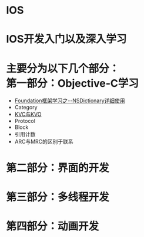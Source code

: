 # IOS
<Strong>IOS开发入门以及深入学习</Strong></br>
===
主要分为以下几个部分：</br>
第一部分：Objective-C学习
==
* [Foundation框架学习之--NSDictionary详细使用](https://github.com/BreakMind/IOS/tree/master/Objective-C_Samples/NSDictionarySamples)
* Category
* [KVC与KVO](https://github.com/BreakMind/IOS/tree/master/Objective-C_Samples/NSKVC_AND_KVO)
* Protocol
* Block
* 引用计数
* ARC与MRC的区别于联系

第二部分：界面的开发
==

第三部分：多线程开发
==

第四部分：动画开发
==
